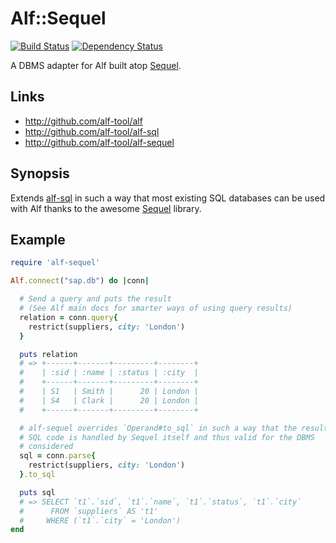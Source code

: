 # Alf::Sequel

[![Build Status](https://secure.travis-ci.org/alf-tool/alf-sequel.png)](http://travis-ci.org/alf-tool/alf-sequel)
[![Dependency Status](https://gemnasium.com/alf-tool/alf-sequel.png)](https://gemnasium.com/alf-tool/alf-sequel)

A DBMS adapter for Alf built atop [Sequel](http://sequel.rubyforge.org/).

## Links

* http://github.com/alf-tool/alf
* http://github.com/alf-tool/alf-sql
* http://github.com/alf-tool/alf-sequel

## Synopsis

Extends [alf-sql](https://github.com/alf-tool/alf-sql#synopsis) in such a way
that most existing SQL databases can be used with Alf thanks to the awesome
[Sequel](http://sequel.rubyforge.org/) library.

## Example

```ruby
require 'alf-sequel'

Alf.connect("sap.db") do |conn|

  # Send a query and puts the result
  # (See Alf main docs for smarter ways of using query results)
  relation = conn.query{
    restrict(suppliers, city: 'London')
  }

  puts relation
  # => +------+-------+---------+--------+
  #    | :sid | :name | :status | :city  |
  #    +------+-------+---------+--------+
  #    | S1   | Smith |      20 | London |
  #    | S4   | Clark |      20 | London |
  #    +------+-------+---------+--------+

  # alf-sequel overrides `Operand#to_sql` in such a way that the resulting
  # SQL code is handled by Sequel itself and thus valid for the DBMS
  # considered
  sql = conn.parse{
    restrict(suppliers, city: 'London')
  }.to_sql

  puts sql
  # => SELECT `t1`.`sid`, `t1`.`name`, `t1`.`status`, `t1`.`city`
  #      FROM `suppliers` AS 't1'
  #     WHERE (`t1`.`city` = 'London')
end
```
